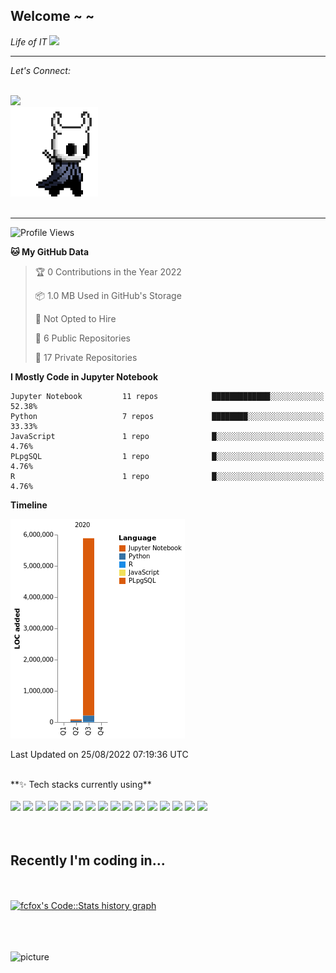 <h2> Welcome ~ ~</h2>
<p><em>Life of IT <img src="https://media.giphy.com/media/WUlplcMpOCEmTGBtBW/giphy.gif" width="30"> 
</em></p>


-------



<div align="left">

<i>Let's Connect:</i>

<!--
<a href="" target="_blank"><img src="https://img.shields.io/badge/LinkedIn-%230077B5.svg?&style=flat-square&logo=linkedin&logoColor=white" alt="LinkedIn"></a>
<a href=""><img src="https://img.shields.io/badge/-Twitter-1da1f2?style=flat-square&labelColor=1da1f2&logo=twitter&logoColor=white" alt="Twitter"></a>
<a href="" target="_blank"><img src="https://img.shields.io/badge/Instagram-%23E4405F.svg?&style=flat-square&logo=instagram&logoColor=white" alt="Instagram"></a>
-->
</div>


<br>
<div class=positon>
<code><a href="https://github.com/FC1009/github-readme-stats"><img height="140" src="https://github-readme-stats.vercel.app/api?username=FC1009"></a>
</code>
 <img  src="https://raw.githubusercontent.com/TanZng/TanZng/master/assets/hollor_knight3.gif" width="140"/>
</div>
<br>



-------

<!--START_SECTION:waka-->
![Profile Views](http://img.shields.io/badge/Profile%20Views-0-blue)

**🐱 My GitHub Data** 

> 🏆 0 Contributions in the Year 2022
 > 
> 📦 1.0 MB Used in GitHub's Storage 
 > 
> 🚫 Not Opted to Hire
 > 
> 📜 6 Public Repositories 
 > 
> 🔑 17 Private Repositories  
 > 
**I Mostly Code in Jupyter Notebook** 

```text
Jupyter Notebook         11 repos            █████████████░░░░░░░░░░░░   52.38% 
Python                   7 repos             ████████░░░░░░░░░░░░░░░░░   33.33% 
JavaScript               1 repo              █░░░░░░░░░░░░░░░░░░░░░░░░   4.76% 
PLpgSQL                  1 repo              █░░░░░░░░░░░░░░░░░░░░░░░░   4.76% 
R                        1 repo              █░░░░░░░░░░░░░░░░░░░░░░░░   4.76%

```


**Timeline**

![Chart not found](https://raw.githubusercontent.com/FC1009/FC1009/master/charts/bar_graph.png) 


 Last Updated on 25/08/2022 07:19:36 UTC
<!--END_SECTION:waka-->


<br>
**✨ Tech stacks currently using** 
<br>
<br>
<code><a href="https://www.python.org/" target="_blank"><img height="50" src="https://www.vectorlogo.zone/logos/python/python-ar21.svg"></a></code>
<code><a href="https://jupyter.org/" target="_blank"><img height="50" src="https://www.vectorlogo.zone/logos/jupyter/jupyter-ar21.svg"></a></code>
<code><a href="https://git-scm.com/" target="_blank"><img height="50" src="https://www.vectorlogo.zone/logos/git-scm/git-scm-ar21.svg"></a></code>
<code><a href="https://www.mysql.com/" target="_blank"><img height="50" src="https://www.vectorlogo.zone/logos/mysql/mysql-ar21.svg"></a></code>
<code><a href="https://www.json.org/" target="_blank"><img height="50" src="https://www.vectorlogo.zone/logos/json/json-ar21.svg"></a></code>
<code><a href="https://www.docker.com/" target="_blank"><img height="50" src="https://www.vectorlogo.zone/logos/docker/docker-ar21.svg"></a></code>
<code><a href="https://spark.apache.org/" target="_blank"><img height="50" src="https://www.vectorlogo.zone/logos/apache_spark/apache_spark-ar21.svg"></a></code>
<code><a href="https://hadoop.apache.org/" target="_blank"><img height="50" src="https://www.vectorlogo.zone/logos/apache_hadoop/apache_hadoop-ar21.svg"></a></code>
<code><a href="https://www.djangoproject.com/" target="_blank"><img height="50" src="https://www.vectorlogo.zone/logos/djangoproject/djangoproject-ar21.svg"></a></code>
<code><a href="https://flask.palletsprojects.com/en/1.1.x/" target="_blank"><img height="50" src="https://www.vectorlogo.zone/logos/pocoo_flask/pocoo_flask-ar21.svg"></a></code>
<code><a href="https://www.javascript.com/" target="_blank"><img height="50" src="https://www.vectorlogo.zone/logos/javascript/javascript-ar21.svg"></a></code>
<code><a href="https://www.w3schools.com/html/" target="_blank"><img height="50" src="https://www.vectorlogo.zone/logos/w3_html5/w3_html5-ar21.svg"></a></code>
<code><a href="https://kafka.apache.org/" target="_blank"><img height="50" src="https://www.vectorlogo.zone/logos/apache_kafka/apache_kafka-ar21.svg"></a></code>
<code><a href="http://linux.vbird.org/linux_basic/0110whatislinux.php" target="_blank"><img height="50" src="https://www.vectorlogo.zone/logos/linux/linux-ar21.svg"></a></code>
<code><a href="https://cloud.google.com/" target="_blank"><img height="50" src="https://www.vectorlogo.zone/logos/google_cloud/google_cloud-ar21.svg"></a></code>
<code><a href="https://aws.amazon.com/" target="_blank"><img height="50" src="https://www.vectorlogo.zone/logos/amazon_aws/amazon_aws-ar21.svg"></a></code>

<br>
<br>
<br> 


## Recently I'm coding in... 

<br>
<br>
<a href="https://codestats.net/users/fcfox">
  <img src='https://tibamepro.herokuapp.com/history-graph/fcfox?width=850&height=300&timezone=08:00&history_days=21&max_languages=9&language_colors=["3e4053","f15854","5da5da","faa43a","60bd68","f17cb0","b2912f","decf3f","b276b2","808080"]' alt="fcfox's Code::Stats history graph" />
</a>


<br>
<br>


<br />
<br />

![picture](https://raw.githubusercontent.com/saadeghi/saadeghi/master/dino.gif)
<br />
<br />
